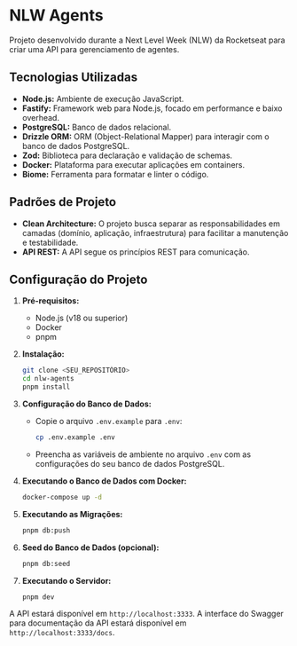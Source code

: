 # NLW Agents

Projeto desenvolvido durante a Next Level Week (NLW) da Rocketseat para criar uma API para gerenciamento de agentes.

## Tecnologias Utilizadas

*   **Node.js:** Ambiente de execução JavaScript.
*   **Fastify:** Framework web para Node.js, focado em performance e baixo overhead.
*   **PostgreSQL:** Banco de dados relacional.
*   **Drizzle ORM:** ORM (Object-Relational Mapper) para interagir com o banco de dados PostgreSQL.
*   **Zod:** Biblioteca para declaração e validação de schemas.
*   **Docker:** Plataforma para executar aplicações em containers.
*   **Biome:** Ferramenta para formatar e linter o código.

## Padrões de Projeto

*   **Clean Architecture:** O projeto busca separar as responsabilidades em camadas (domínio, aplicação, infraestrutura) para facilitar a manutenção e testabilidade.
*   **API REST:** A API segue os princípios REST para comunicação.

## Configuração do Projeto

1.  **Pré-requisitos:**
    *   Node.js (v18 ou superior)
    *   Docker
    *   pnpm

2.  **Instalação:**

    ```bash
    git clone <SEU_REPOSITÓRIO>
    cd nlw-agents
    pnpm install
    ```

3.  **Configuração do Banco de Dados:**

    *   Copie o arquivo `.env.example` para `.env`:

        ```bash
        cp .env.example .env
        ```

    *   Preencha as variáveis de ambiente no arquivo `.env` com as configurações do seu banco de dados PostgreSQL.

4.  **Executando o Banco de Dados com Docker:**

    ```bash
    docker-compose up -d
    ```

5.  **Executando as Migrações:**

    ```bash
    pnpm db:push
    ```

6.  **Seed do Banco de Dados (opcional):**

    ```bash
    pnpm db:seed
    ```

7.  **Executando o Servidor:**

    ```bash
    pnpm dev
    ```

A API estará disponível em `http://localhost:3333`. A interface do Swagger para documentação da API estará disponível em `http://localhost:3333/docs`.
